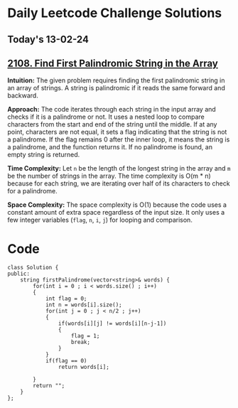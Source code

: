 # Daily Leetcode Challenge Solutions

## Today's 13-02-24 
## [2108. Find First Palindromic String in the Array](https://leetcode.com/problems/find-first-palindromic-string-in-the-array/description/?envType=daily-question&envId=2024-02-13)

**Intuition:**
The given problem requires finding the first palindromic string in an array of strings. A string is palindromic if it reads the same forward and backward.

**Approach:**
The code iterates through each string in the input array and checks if it is a palindrome or not. It uses a nested loop to compare characters from the start and end of the string until the middle. If at any point, characters are not equal, it sets a flag indicating that the string is not a palindrome. If the flag remains 0 after the inner loop, it means the string is a palindrome, and the function returns it. If no palindrome is found, an empty string is returned.

**Time Complexity:**
Let `n` be the length of the longest string in the array and `m` be the number of strings in the array. The time complexity is O(m * n) because for each string, we are iterating over half of its characters to check for a palindrome.

**Space Complexity:**
The space complexity is O(1) because the code uses a constant amount of extra space regardless of the input size. It only uses a few integer variables (`flag`, `n`, `i`, `j`) for looping and comparison.


# Code
```
class Solution {
public:
    string firstPalindrome(vector<string>& words) {
        for(int i = 0 ; i < words.size() ; i++)
        {
            int flag = 0;
            int n = words[i].size();
            for(int j = 0 ; j < n/2 ; j++)
            {
                if(words[i][j] != words[i][n-j-1])
                {
                    flag = 1;
                    break;
                }
            }
            if(flag == 0)
                return words[i];
                
        }
        return "";
    }
};

```

